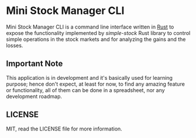 # Mini Stock Manager CLI

Mini Stock Manager CLI is a command line interface written in [Rust](https://www.rust-lang.org/) to expose the functionality implemented by _simple-stock_ Rust library to control simple operations in the stock markets and for analyzing the gains and the losses.


## Important Note

This application is in development and it's basically used for learning purpose; hence don't expect, at least for now, to find any amazing feature or functionality, all of them can be done in a spreadsheet, nor any development roadmap.

## LICENSE

MIT, read the LICENSE file for more information.
